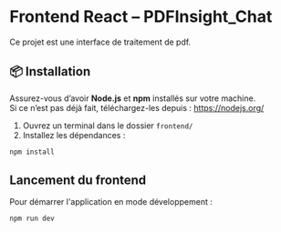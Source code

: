 # Frontend React – PDFInsight_Chat

Ce projet est une interface de traitement de pdf.

## 📦 Installation

Assurez-vous d’avoir **Node.js** et **npm** installés sur votre machine.  
Si ce n’est pas déjà fait, téléchargez-les depuis : https://nodejs.org/

1. Ouvrez un terminal dans le dossier `frontend/`
2. Installez les dépendances :

```bash
npm install
```

 ## Lancement du frontend

Pour démarrer l'application en mode développement :

```bash
npm run dev
```